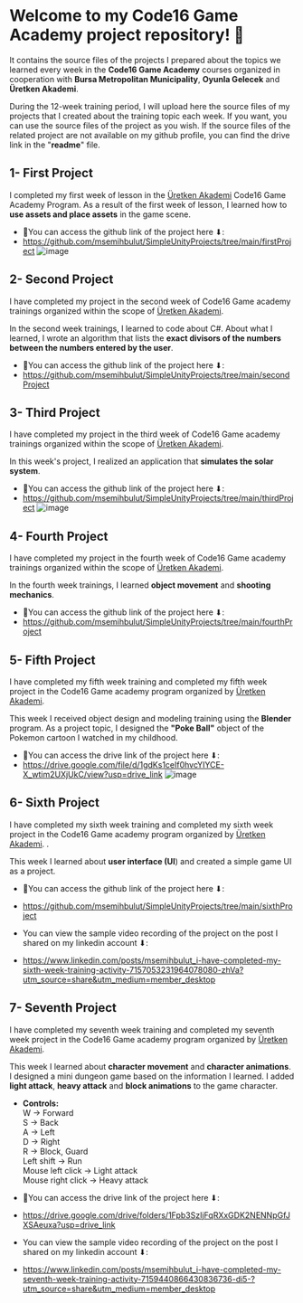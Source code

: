 
# Welcome to my Code16 Game Academy project repository! 👾

It contains the source files of the projects I prepared about the topics we learned every week in the **Code16 Game Academy** courses organized in cooperation with **Bursa Metropolitan Municipality**, **Oyunla Gelecek** and **Üretken Akademi**.

During the 12-week training period, I will upload here the source files of my projects that I created about the training topic each week. If you want, you can use the source files of the project as you wish. If the source files of the related project are not available on my github profile, you can find the drive link in the "**readme**" file.


## 1- First Project 
I completed my first week of lesson in the  [Üretken Akademi](https://www.linkedin.com/company/uretkenakademi/)  Code16 Game Academy Program. As a result of the first week of lesson, I learned how to **use assets and place assets** in the game scene.

-  🔗You can access the github link of the project here ⬇:  
- https://github.com/msemihbulut/SimpleUnityProjects/tree/main/firstProject
![image](https://github.com/msemihbulut/SimpleUnityProjects/assets/91975311/85253701-f683-49ae-80dd-e2bc04f29197)



## 2- Second Project 
I have completed my project in the second week of Code16 Game academy trainings organized within the scope of [Üretken Akademi](https://www.linkedin.com/company/uretkenakademi/?lipi=urn%3Ali%3Apage%3Ad_flagship3_profile_view_base_recent_activity_content_view%3B6XNBVvMvTpWt%2Fb3Plcjrbg%3D%3D).

In the second week trainings, I learned to code about C#. About what I learned, I wrote an algorithm that lists the **exact divisors of the numbers between the numbers entered by the user**.

-  🔗You can access the github link of the project here ⬇: 
- https://github.com/msemihbulut/SimpleUnityProjects/tree/main/secondProject



## 3- Third Project 
I have completed my project in the third week of Code16 Game academy trainings organized within the scope of  [Üretken Akademi](https://www.linkedin.com/company/uretkenakademi/). 
  
 In this week's project, I realized an application that **simulates the solar system**. 

-  🔗You can access the github link of the project here ⬇: 
- https://github.com/msemihbulut/SimpleUnityProjects/tree/main/thirdProject
![image](https://github.com/msemihbulut/SimpleUnityProjects/assets/91975311/87104326-87c2-4175-8c94-e5bfc9714485)



## 4- Fourth Project 
I have completed my project in the fourth week of Code16 Game academy trainings organized within the scope of [Üretken Akademi](https://www.linkedin.com/company/uretkenakademi/?lipi=urn%3Ali%3Apage%3Ad_flagship3_profile_view_base_recent_activity_content_view%3B6XNBVvMvTpWt%2Fb3Plcjrbg%3D%3D).

In the fourth week trainings, I learned **object movement** and **shooting mechanics**. 

-  🔗You can access the github link of the project here ⬇: 
- https://github.com/msemihbulut/SimpleUnityProjects/tree/main/fourthProject


## 5- Fifth Project 

I have completed my fifth week training and completed my fifth week project in the Code16 Game academy program organized by  [Üretken Akademi](https://www.linkedin.com/company/uretkenakademi/). 
  
This week I received object design and modeling training using the **Blender** program. As a project topic, I designed the **"Poke Ball"** object of the Pokemon cartoon I watched in my childhood.


-  🔗You can access the drive link of the project here ⬇: 
- https://drive.google.com/file/d/1gdKs1ceIf0hvcYIYCE-X_wtim2UXjUkC/view?usp=drive_link
![image](https://github.com/msemihbulut/SimpleUnityProjects/assets/91975311/8d52091b-632c-4ca8-94e6-0969c2ebd89a)


## 6- Sixth Project 
 I have completed my sixth week training and completed my sixth week project in the Code16 Game academy program organized by  [Üretken Akademi](https://www.linkedin.com/company/uretkenakademi/). .  
  
This week I learned about **user interface (UI**) and created a simple game UI as a project.


-  🔗You can access the github link of the project here ⬇: 
- https://github.com/msemihbulut/SimpleUnityProjects/tree/main/sixthProject

- You can view the sample video recording of the project on the post I shared on my linkedin account ⬇:
- https://www.linkedin.com/posts/msemihbulut_i-have-completed-my-sixth-week-training-activity-7157053231964078080-zhVa?utm_source=share&utm_medium=member_desktop

## 7- Seventh Project 

I have completed my seventh week training and completed my seventh week project in the Code16 Game academy program organized by  [Üretken Akademi](https://www.linkedin.com/company/uretkenakademi/). 
  
 This week I learned about **character movement** and **character animations**. I designed a mini dungeon game based on the information I learned. I added **light attack**, **heavy attack** and **block animations** to the game character.  
  
- **Controls:**  
W -> Forward  
S -> Back  
A -> Left  
D -> Right  
R -> Block, Guard  
Left shift -> Run  
Mouse left click -> Light attack  
Mouse right click -> Heavy attack


-  🔗You can access the drive link of the project here ⬇: 
- https://drive.google.com/drive/folders/1Fpb3SzIjFqRXxGDK2NENNpGfJXSAeuxa?usp=drive_link
- You can view the sample video recording of the project on the post I shared on my linkedin account ⬇:
- https://www.linkedin.com/posts/msemihbulut_i-have-completed-my-seventh-week-training-activity-7159440866430836736-di5-?utm_source=share&utm_medium=member_desktop
